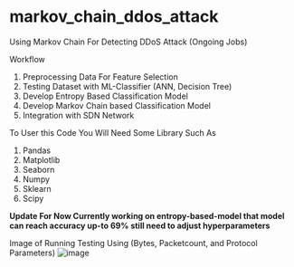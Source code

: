# markov_chain_ddos_attack
Using Markov Chain For Detecting DDoS Attack (Ongoing Jobs)

Workflow 
1. Preprocessing Data For Feature Selection 
2. Testing Dataset with ML-Classifier (ANN, Decision Tree)
3. Develop Entropy Based Classification Model
4. Develop Markov Chain based Classification Model
5. Integration with SDN Network



To User this Code You Will Need Some Library Such As
1. Pandas
2. Matplotlib 
3. Seaborn
4. Numpy 
5. Sklearn
6. Scipy

**Update For Now Currently working on entropy-based-model that model can reach accuracy up-to 69% still need to adjust hyperparameters**

Image of Running Testing Using (Bytes, Packetcount, and Protocol Parameters)
![image](https://user-images.githubusercontent.com/58820833/143678576-b53354e9-a36a-46c8-9e89-7ab45f4f80cd.png)


